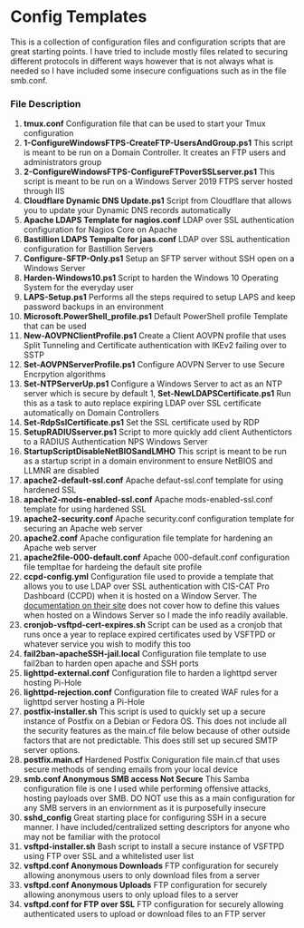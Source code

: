 # Config Templates
This is a collection of configuration files and configuration scripts that are great starting points. I have tried to include mostly files related to securing different protocols in different ways however that is not always what is needed so I have included some insecure configuations such as in the file smb.conf.

### File Description
1. __tmux.conf__ Configuration file that can be used to start your Tmux configuration
1. __1-ConfigureWindowsFTPS-CreateFTP-UsersAndGroup.ps1__ This script is meant to be run on a Domain Controller. It creates an FTP users and administrators group
1. __2-ConfigureWindowsFTPS-ConfigureFTPoverSSLserver.ps1__ This script is meant to be run on a Windows Server 2019 FTPS server hosted through IIS
1. __Cloudflare Dynamic DNS Update.ps1__ Script from Cloudflare that allows you to update your Dynamic DNS records automatically
1. __Apache LDAPS Template for nagios.conf__ LDAP over SSL authentication configuration for Nagios Core on Apache
1. __Bastillion LDAPS Tempalte for jaas.conf__ LDAP over SSL authentication configuration for Bastillion Servers
1. __Configure-SFTP-Only.ps1__ Setup an SFTP server without SSH open on a Windows Server
1. __Harden-Windows10.ps1__ Script to harden the Windows 10 Operating System for the everyday user
1. __LAPS-Setup.ps1__ Performs all the steps required to setup LAPS and keep password backups in an environment
1. __Microsoft.PowerShell_profile.ps1__ Default PowerShell profile Template that can be used
1. __New-AOVPNClientProfile.ps1__ Create a Client AOVPN profile that uses Split Tunneling and Certificate authentication with IKEv2 failing over to SSTP
1. __Set-AOVPNServerProfile.ps1__ Configure AOVPN Server to use Secure Encrpytion algorithms
1. __Set-NTPServerUp.ps1__ Configure a Windows Server to act as an NTP server which is secure by default
1, __Set-NewLDAPSCertificate.ps1__ Run this as a task to auto replace expiring LDAP over SSL certificate automatically on Domain Controllers
1. __Set-RdpSslCertificate.ps1__ Set the SSL certificate used by RDP
1. __SetupRADIUSserver.ps1__ Script to more quickly add client Authentictors to a RADIUS Authentication NPS Windows Server
1. __StartupScriptDisableNetBIOSandLMHO__ This script is meant to be run as a startup script in a domain environment to ensure NetBIOS and LLMNR are disabled
1. __apache2-default-ssl.conf__ Apache defaut-ssl.conf template for using hardened SSL
1. __apache2-mods-enabled-ssl.conf__ Apache mods-enabled-ssl.conf template for using hardened SSL
1. __apache2-security.conf__ Apache security.conf configuration template for securing an Apache web server
1. __apache2.conf__ Apache configuration file template for hardening an Apache web server
1. __apache2file-000-default.conf__ Apache 000-default.conf configuration file templtae for hardeing the default site profile
1. __ccpd-config.yml__ Configuration file used to provide a template that allows you to use LDAP over SSL authentication with CIS-CAT Pro Dashboard (CCPD) when it is hosted on a Window Server. The [documentation on their site](https://cis-cat-pro-dashboard.readthedocs.io/en/stable/source/Dashboard%20Deployment%20Guide%20for%20Windows/) does not cover how to define this values when hosted on a Windows Server so I made the info readily available.
1. __cronjob-vsftpd-cert-expires.sh__ Script can be used as a cronjob that runs once a year to replace expired certificates used by VSFTPD or whatever service you wish to modify this too
1. __fail2ban-apacheSSH-jail.local__ Configuration file template to use fail2ban to harden open apache and SSH ports
1. __lighttpd-external.conf__ Configuration file to harden a lighttpd server hosting Pi-Hole
1. __lighttpd-rejection.conf__ Configuration file to created WAF rules for a lighttpd server hosting a Pi-Hole
1. __postfix-installer.sh__ This script is used to quickly set up a secure instance of Postfix on a Debian or Fedora OS. This does not include all the security features as the main.cf file below because of other outside factors that are not predictable. This does still set up secured SMTP server options.
1. __postfix.main.cf__ Hardened Postfix Coniguration file main.cf that uses secure methods of sending emails from your local device 
1. __smb.conf Anonymous SMB access Not Secure__ This Samba configuration file is one I used while performing offensive attacks, hosting payloads over SMB. DO NOT use this as a main configuration for any SMB servers in an enviornment as it is purposefully insecure
1. __sshd_config__ Great starting place for configuring SSH in a secure manner. I have included/centralized setting descriptors for anyone who may not be familiar with the protocol
1. __vsftpd-installer.sh__ Bash script to install a secure instance of VSFTPD using FTP over SSL and a whitelisted user list
1. __vsftpd.conf Anonymous Downloads__ FTP configuration for securely allowing anonymous users to only download files from a server
1. __vsftpd.conf Anonymous Uploads__ FTP configuration for securely allowing anonymous users to only upload files to a server
1. __vsftpd.conf for FTP over SSL__ FTP configuration for securely allowing authenticated users to upload or download files to an FTP server

